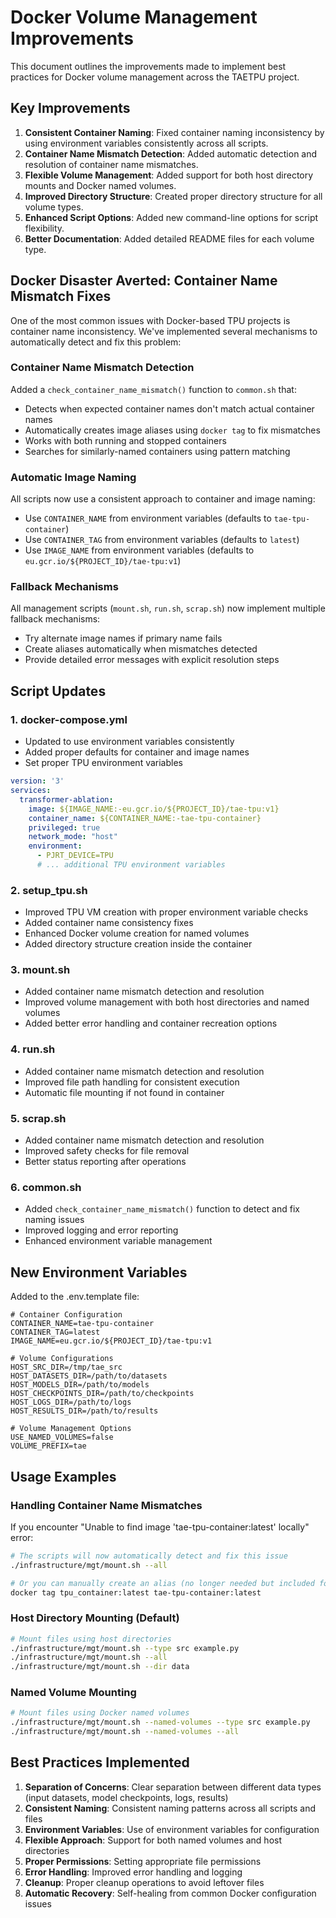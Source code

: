 # Docker Volume Management Improvements

This document outlines the improvements made to implement best practices for Docker volume management across the TAETPU project.

## Key Improvements

1. **Consistent Container Naming**: Fixed container naming inconsistency by using environment variables consistently across all scripts.
2. **Container Name Mismatch Detection**: Added automatic detection and resolution of container name mismatches.
3. **Flexible Volume Management**: Added support for both host directory mounts and Docker named volumes.
4. **Improved Directory Structure**: Created proper directory structure for all volume types.
5. **Enhanced Script Options**: Added new command-line options for script flexibility.
6. **Better Documentation**: Added detailed README files for each volume type.

## Docker Disaster Averted: Container Name Mismatch Fixes

One of the most common issues with Docker-based TPU projects is container name inconsistency. We've implemented several mechanisms to automatically detect and fix this problem:

### Container Name Mismatch Detection

Added a `check_container_name_mismatch()` function to `common.sh` that:
- Detects when expected container names don't match actual container names
- Automatically creates image aliases using `docker tag` to fix mismatches
- Works with both running and stopped containers
- Searches for similarly-named containers using pattern matching

### Automatic Image Naming

All scripts now use a consistent approach to container and image naming:
- Use `CONTAINER_NAME` from environment variables (defaults to `tae-tpu-container`)
- Use `CONTAINER_TAG` from environment variables (defaults to `latest`)
- Use `IMAGE_NAME` from environment variables (defaults to `eu.gcr.io/${PROJECT_ID}/tae-tpu:v1`)

### Fallback Mechanisms

All management scripts (`mount.sh`, `run.sh`, `scrap.sh`) now implement multiple fallback mechanisms:
- Try alternate image names if primary name fails
- Create aliases automatically when mismatches detected
- Provide detailed error messages with explicit resolution steps

## Script Updates

### 1. docker-compose.yml

- Updated to use environment variables consistently
- Added proper defaults for container and image names
- Set proper TPU environment variables

```yaml
version: '3'
services:
  transformer-ablation:
    image: ${IMAGE_NAME:-eu.gcr.io/${PROJECT_ID}/tae-tpu:v1}
    container_name: ${CONTAINER_NAME:-tae-tpu-container}
    privileged: true
    network_mode: "host"
    environment:
      - PJRT_DEVICE=TPU
      # ... additional TPU environment variables
```

### 2. setup_tpu.sh

- Improved TPU VM creation with proper environment variable checks
- Added container name consistency fixes
- Enhanced Docker volume creation for named volumes
- Added directory structure creation inside the container

### 3. mount.sh

- Added container name mismatch detection and resolution
- Improved volume management with both host directories and named volumes
- Added better error handling and container recreation options

### 4. run.sh

- Added container name mismatch detection and resolution
- Improved file path handling for consistent execution
- Automatic file mounting if not found in container

### 5. scrap.sh

- Added container name mismatch detection and resolution
- Improved safety checks for file removal
- Better status reporting after operations

### 6. common.sh

- Added `check_container_name_mismatch()` function to detect and fix naming issues
- Improved logging and error reporting
- Enhanced environment variable management

## New Environment Variables

Added to the .env.template file:

```
# Container Configuration 
CONTAINER_NAME=tae-tpu-container
CONTAINER_TAG=latest
IMAGE_NAME=eu.gcr.io/${PROJECT_ID}/tae-tpu:v1

# Volume Configurations
HOST_SRC_DIR=/tmp/tae_src
HOST_DATASETS_DIR=/path/to/datasets
HOST_MODELS_DIR=/path/to/models
HOST_CHECKPOINTS_DIR=/path/to/checkpoints
HOST_LOGS_DIR=/path/to/logs
HOST_RESULTS_DIR=/path/to/results

# Volume Management Options
USE_NAMED_VOLUMES=false
VOLUME_PREFIX=tae
```

## Usage Examples

### Handling Container Name Mismatches

If you encounter "Unable to find image 'tae-tpu-container:latest' locally" error:

```bash
# The scripts will now automatically detect and fix this issue
./infrastructure/mgt/mount.sh --all

# Or you can manually create an alias (no longer needed but included for reference)
docker tag tpu_container:latest tae-tpu-container:latest
```

### Host Directory Mounting (Default)

```bash
# Mount files using host directories
./infrastructure/mgt/mount.sh --type src example.py
./infrastructure/mgt/mount.sh --all
./infrastructure/mgt/mount.sh --dir data
```

### Named Volume Mounting

```bash
# Mount files using Docker named volumes
./infrastructure/mgt/mount.sh --named-volumes --type src example.py
./infrastructure/mgt/mount.sh --named-volumes --all
```

## Best Practices Implemented

1. **Separation of Concerns**: Clear separation between different data types (input datasets, model checkpoints, logs, results)
2. **Consistent Naming**: Consistent naming patterns across all scripts and files
3. **Environment Variables**: Use of environment variables for configuration
4. **Flexible Approach**: Support for both named volumes and host directories
5. **Proper Permissions**: Setting appropriate file permissions
6. **Error Handling**: Improved error handling and logging
7. **Cleanup**: Proper cleanup operations to avoid leftover files
8. **Automatic Recovery**: Self-healing from common Docker configuration issues 